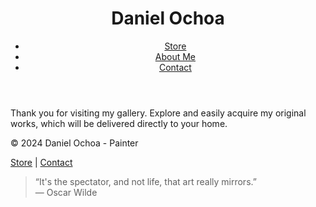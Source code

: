 <!DOCTYPE html>
<html lang="en">
<head>
    <meta charset="UTF-8">
    <meta name="viewport" content="width=device-width, initial-scale=1.0">
    <title>Daniel Ochoa - Painter</title>
    <link rel="stylesheet" href="styles.css">
</head>
<body>

<header>
    <h1>Daniel Ochoa</h1>
    <nav>
        <ul>
            <li><a href="indexingles.html">Store</a></li>
            <li><a href="about.html">About Me</a></li>
            <li><a href="contact.html">Contact</a></li>
        </ul>
    </nav>
</header>

<main>
    <section id="home">
        <p class="gratitude">Thank you for visiting my gallery. Explore and easily acquire my original works, which will be delivered directly to your home.</p>
    </section>
</main>

<footer>
    <p>© 2024 Daniel Ochoa - Painter</p>
    <p><a href="README.md">Store</a> | <a href="contact.html">Contact</a></p>
    <blockquote>
        “It's the spectator, and not life, that art really mirrors.”<br>
        ― Oscar Wilde
    </blockquote>
</footer>
